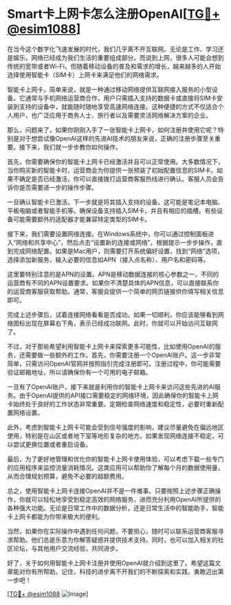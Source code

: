 # Smart卡上网卡怎么注册OpenAI[[TG💪+ @esim1088](https://t.me/s/esim1088)]

在当今这个数字化飞速发展的时代，我们几乎离不开互联网。无论是工作、学习还是娱乐，网络已经成为我们生活的重要组成部分。而说到上网，很多人可能会想到传统的宽带或者Wi-Fi，但随着移动设备的普及和需求的增长，越来越多的人开始选择使用智能卡（SIM卡）上网卡来满足他们的网络需求。

智能卡上网卡，简单来说，就是一种通过移动网络提供互联网接入服务的小型设备。它通常与手机网络运营商合作，用户只需插入支持的数据卡或直接将SIM卡安装到支持的设备中，就能随时随地享受高速网络连接。这种便捷的方式不仅适合个人用户，也广泛应用于商务人士、旅行者以及需要灵活网络解决方案的企业。

那么，问题来了，如果你刚刚入手了一张智能卡上网卡，如何注册并使用它呢？特别是对于想尝试像OpenAI这样的先进AI技术的朋友来说，正确的注册步骤至关重要。接下来，我们就一步步教你如何操作。

首先，你需要确保你的智能卡上网卡已经激活并且可以正常使用。大多数情况下，当你购买新的智能卡时，运营商会为你提供一张预装了初始配置信息的SIM卡。如果不确定是否已经激活，你可以直接拨打运营商客服热线进行确认。客服人员会告诉你是否需要进一步的操作步骤。

一旦确认智能卡已激活，下一步就是将其插入支持的设备。这可能是笔记本电脑、平板电脑或者智能手机等。确保设备支持插入SIM卡，并且有相应的插槽。有些设备可能需要额外的适配器才能兼容特定类型的SIM卡。

接下来，我们需要设置网络连接。在Windows系统中，你可以通过控制面板进入“网络和共享中心”，然后点击“设置新的连接或网络”。根据提示一步步操作，直到完成网络配置。如果是Mac用户，则需要打开系统偏好设置，找到“网络”选项，选择添加新服务，输入必要的信息如APN（接入点名称）、用户名和密码等。

这里要特别注意的是APN的设置。APN是移动数据连接的核心参数之一，不同的运营商有不同的APN设置要求。如果你不清楚具体的APN信息，可以直接联系你的运营商客服获取帮助。通常，客服会提供一个简单的网页链接供你填写相关信息即可。

完成上述步骤后，试着连接网络看看是否成功。如果一切顺利，你应该能够看到网络图标出现在屏幕右下角，表示已经成功联网。此时，你就可以开始访问互联网了。

不过，对于那些希望利用智能卡上网卡来探索更多可能性，比如使用OpenAI的服务，还需要做一些额外的工作。首先，你需要注册一个OpenAI账户。这一步非常简单，只需访问OpenAI官网并按照指引完成注册即可。注册过程中，你可能需要验证邮箱地址，所以请确保你有一个可用的电子邮箱。

一旦有了OpenAI账户，接下来就是利用你的智能卡上网卡来访问这些先进的AI服务。由于OpenAI提供的API接口需要稳定的网络环境，因此确保你的智能卡上网卡始终处于良好的工作状态非常重要。定期检查网络速度和稳定性，必要时重新配置网络设置。

此外，考虑到智能卡上网卡可能会受到信号强度的影响，建议尽量避免在偏远地区使用，特别是在山区或者地下室等地形复杂的地方。如果发现网络连接不稳定，可以尝试更换位置或者重启设备。

最后，为了更好地管理和优化你的智能卡上网卡使用体验，可以考虑下载一些专门的应用程序来监控流量消耗情况。这类应用可以帮助你了解每个月的数据使用量，从而合理规划预算，避免不必要的超额费用。

总之，使用智能卡上网卡连接OpenAI并不是一件难事。只要按照上述步骤正确操作，你就可以轻松地享受到稳定高效的网络服务，进而充分利用OpenAI所提供的各种强大功能。无论是日常工作中的数据分析，还是日常生活中的智能助手，智能卡上网卡都能为你带来极大的便利。

当然，如果你在实际操作中遇到任何问题，不要担心，随时可以联系运营商客服寻求帮助。他们总是乐意为你解答疑惑并提供技术支持。同时，也可以加入相关的社区论坛，与其他用户交流经验，共同进步。

好了，关于如何用智能卡上网卡注册并使用OpenAI就介绍到这里了。希望这篇文章能对你有所帮助。记住，科技的进步离不开我们的不断探索和实践，勇敢迈出第一步吧！

[[TG💪+ @esim1088](https://t.me/s/esim1088) ![Image](https://i.postimg.cc/4NQfJmqS/Snipaste-2025-05-13-00-14-12.png)]